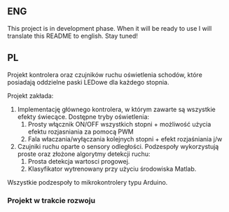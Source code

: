 ## ENG
This project is in development phase. When it will be ready to use I will translate this README to english.
Stay tuned!

## PL
Projekt kontrolera oraz czujników ruchu oświetlenia schodów, które posiadają oddzielne paski LEDowe dla każdego stopnia.

Projekt zakłada:
1. Implementację głównego kontrolera, w którym zawarte są wszystkie efekty świecące. Dostępne tryby oświetlenia:
    1. Prosty włącznik ON/OFF wszystkich stopni + możliwość użycia efektu rozjasniania za pomocą PWM
    2. Fala właczania/wyłączania kolejnych stopni + efekt rozjaśniania j/w
2. Czujniki ruchu oparte o sensory odległości. Podzespoły wykorzystują proste oraz złożone algorytmy detekcji ruchu:
    1. Prosta detekcja wartosci progowej.
    2. Klasyfikator wytrenowany przy użyciu środowiska Matlab.

Wszystkie podzespoły to mikrokontrolery typu Arduino.

### Projekt w trakcie rozwoju
